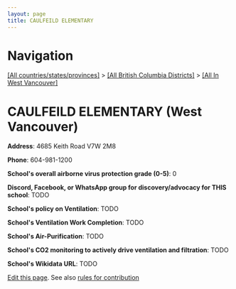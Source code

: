 ```yaml
---
layout: page
title: CAULFEILD ELEMENTARY
---
```

# Navigation

[[All countries/states/provinces]](../../..) > [[All British Columbia Districts]](../..) > [[All In West Vancouver]](..)

# CAULFEILD ELEMENTARY (West Vancouver)

**Address**: 4685 Keith Road V7W 2M8

**Phone**: 604-981-1200

**School's overall airborne virus protection grade (0-5)**: 0

**Discord, Facebook, or WhatsApp group for discovery/advocacy for THIS school**: TODO

**School's policy on Ventilation**: TODO

**School's Ventilation Work Completion**: TODO

**School's Air-Purification**: TODO

**School's CO2 monitoring to actively drive ventilation and filtration**: TODO

**School's Wikidata URL**: TODO


[Edit this page](https://github.com/ventilate-schools/BC/edit/main/./West_Vancouver/CAULFEILD_ELEMENTARY.md). See also [rules for contribution](../../../contribution-rules/)